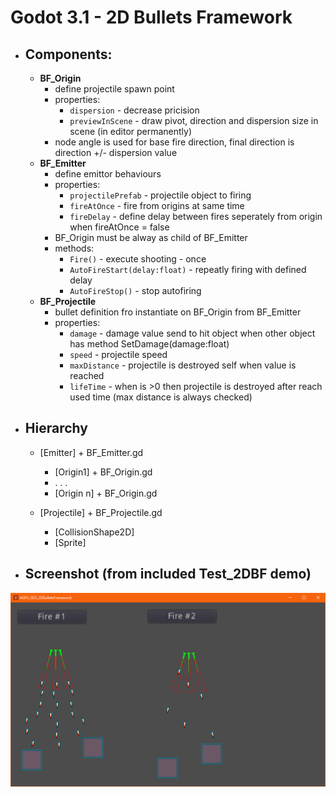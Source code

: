 # Godot 3.1 - 2D Bullets Framework 

- ## Components:
    - **BF_Origin**
        - define projectile spawn point
        - properties:
            - `dispersion` - decrease pricision
            - `previewInScene` - draw pivot, direction and dispersion size in scene (in editor permanently)
        - node angle is used for base fire direction, final direction is direction +/- dispersion value
    - **BF_Emitter**
        - define emittor behaviours
        - properties:
            - `projectilePrefab` - projectile object to firing
            - `fireAtOnce` - fire from origins at same time
            - `fireDelay` - define delay between fires seperately from origin when fireAtOnce = false
        - BF_Origin must be alway as child of BF_Emitter
        - methods:
            - `Fire()` - execute shooting - once
            - `AutoFireStart(delay:float)` - repeatly firing with defined delay
            - `AutoFireStop()` - stop autofiring
    - **BF_Projectile**
        - bullet definition fro instantiate on BF_Origin from BF_Emitter
        - properties:
            - `damage` - damage value send to hit object when other object has method SetDamage(damage:float)
            - `speed` - projectile speed
            - `maxDistance` - projectile is destroyed self when value is reached
            - `lifeTime` - when is >0 then projectile is destroyed after reach used time (max distance is always checked)

- ## Hierarchy
    - [Emitter] + BF_Emitter.gd
        - [Origin1] + BF_Origin.gd
        - . . .
        - [Origin n] + BF_Origin.gd

    - [Projectile] + BF_Projectile.gd
        - [CollisionShape2D]
        - [Sprite]

- ## Screenshot (from included **Test_2DBF** demo)

![Alt text](Screenshot/Godot_v3.1.1-stable_win64_2019-07-06_18-53-15.png?raw=true "PREVIEW")
